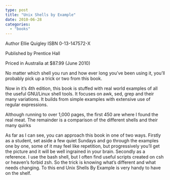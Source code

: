 ```yaml
---
type: post
title: "Unix Shells by Example"
date: 2010-06-28
categories: 
  - "books"
---
```


Author Ellie Quigley ISBN 0-13-147572-X

Published by Prentice Hall

Priced in Australia at $87.99 (June 2010)

No matter which shell you run and how ever long you’ve been using it, you’ll probably pick up a trick or two from this book.

Now in it’s 4th edition, this book is stuffed with real world examples of all the useful GNU/Linux shell tools. It focuses on awk, sed, grep and their many variations. It builds from simple examples with extensive use of regular expressions.

Although running to over 1,000 pages, the first 450 are where I found the real meat. The remainder is a comparison of the different shells and their many quirks

As far as I can see, you can approach this book in one of two ways. Firstly as a student, set aside a few quiet Sundays and go through the examples one by one, some of it may feel like repetition, but progressively you’ll get the picture and it will be well ingrained in your brain. Secondly as a reference. I use the bash shell, but I often find useful scripts created on csh or heaven’s forbid zsh. So the trick is knowing what’s different and what needs changing. To this end Unix Shells By Example is very handy to have on the shelf.
